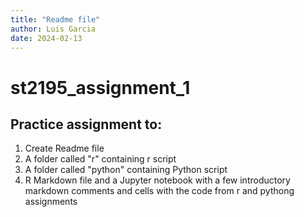 ```yaml
---
title: "Readme file"
author: Luis Garcia
date: 2024-02-13
---
```


# st2195_assignment_1
## Practice assignment to:
1. Create Readme file
2. A folder called "r" containing r script
3. A folder called "python" containing Python script
4. R Markdown file and a Jupyter notebook with a few introductory markdown
comments and cells with the code from r and pythong assignments
